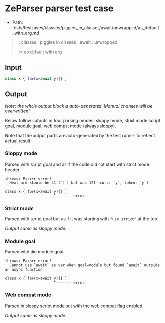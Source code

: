 # ZeParser parser test case

- Path: tests/testcases/classes/piggies_in_classes/await/unwrapped/as_default_with_arg.md

> :: classes : piggies in classes : await : unwrapped
>
> ::> as default with arg

## Input

`````js
class x { foo(x=await y){} }
`````

## Output

_Note: the whole output block is auto-generated. Manual changes will be overwritten!_

Below follow outputs in four parsing modes: sloppy mode, strict mode script goal, module goal, web compat mode (always sloppy).

Note that the output parts are auto-generated by the test runner to reflect actual result.

### Sloppy mode

Parsed with script goal and as if the code did not start with strict mode header.

`````
throws: Parser error!
  Next ord should be 41 (`)`) but was 121 (curc: `y`, token: `y`)

class x { foo(x=await y){} }
                      ^------- error
`````

### Strict mode

Parsed with script goal but as if it was starting with `"use strict"` at the top.

_Output same as sloppy mode._

### Module goal

Parsed with the module goal.

`````
throws: Parser error!
  Cannot use `await` as var when goal=module but found `await` outside an async function

class x { foo(x=await y){} }
                      ^------- error
`````


### Web compat mode

Parsed in sloppy script mode but with the web compat flag enabled.

_Output same as sloppy mode._
